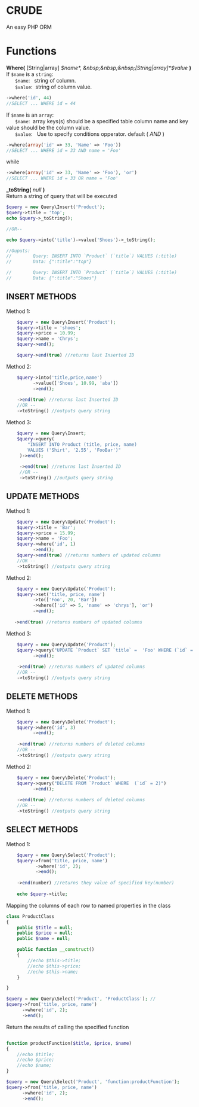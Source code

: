 # CRUDE
An easy PHP ORM


# Functions  
**Where(** [String|array] *$name*, &nbsp;&nbsp;&nbsp;[String|array]*$value* **)**  
If ``$name`` is a ``string``:  
&nbsp;&nbsp;&nbsp;&nbsp;&nbsp;&nbsp;``$name``:&nbsp;&nbsp;&nbsp;string of column.  
&nbsp;&nbsp;&nbsp;&nbsp;&nbsp;&nbsp;``$value``:&nbsp;&nbsp;string of column value.  
```php
->where('id', 44)
//SELECT ... WHERE id = 44
```
If ``$name`` is an ``array``:  
&nbsp;&nbsp;&nbsp;&nbsp;&nbsp;&nbsp;``$name``:&nbsp;&nbsp;array keys(s) should be a specified table column name and key value should be the column value.   
&nbsp;&nbsp;&nbsp;&nbsp;&nbsp;&nbsp;``$value``:&nbsp;&nbsp; Use to specify conditions opperator. default ( *AND* )  
```php
->where(array('id' => 33, 'Name' => 'Foo'))
//SELECT ... WHERE id = 33 AND name = 'Foo'
```
while   
```php
->where(array('id' => 33, 'Name' => 'Foo'), 'or')
//SELECT ... WHERE id = 33 OR name = 'Foo'

```
**_toString(** *null* **)**   
Return a string of query that will be executed
```php
$query = new Query\Insert('Product');
$query->title = 'top';
echo $query->_toString();

//OR--

echo $query->into('title')->value('Shoes')->_toString();

//Ouputs:
//        Query: INSERT INTO `Product` (`title`) VALUES (:title)
//        Data: {":title":"top"}

//        Query: INSERT INTO `Product` (`title`) VALUES (:title)
//        Data: {":title":"Shoes"}
```
INSERT METHODS
-------

Method 1:   
```php 
    $query = new Query\Insert('Product');
    $query->title = 'shoes';
    $query->price = 10.99;
    $query->name = 'Chrys';
    $query->end();

    $query->end(true) //returns last Inserted ID
```

Method 2:   
```php
    $query->into('title,price,name')
          ->value(['Shoes', 10.99, 'aba'])
          ->end();
               
    ->end(true) //returns last Inserted ID
    //OR --
    ->toString() //outputs query string

 ```
 
Method 3:  
```php
    $query = new Query\Insert;
    $query->query(
        "INSERT INTO Product (title, price, name) 
        VALUES ('Shirt', '2.55', 'FooBar')"
     )->end();
     
     ->end(true) //returns last Inserted ID
     //OR --
     ->toString() //outputs query string
```
UPDATE METHODS
-------
Method 1:
```php
    $query = new Query\Update('Product');
    $query->title = 'Bar';
    $query->price = 15.99;
    $query->name = 'Foo';
    $query->where('id', 1)
          ->end();
    $query->end(true) //returns numbers of updated columns
    //OR --
    ->toString() //outputs query string
```
Method 2:
```php
    $query = new Query\Update('Product');
    $query->set('title, price, name')
          ->to(['Foo', 20, 'Bar'])
          ->where(['id' => 5, 'name' => 'chrys'], 'or')
          ->end();
          
   ->end(true) //returns numbers of updated columns
```
Method 3:
```php
    $query = new Query\Update('Product');
    $query->query("UPDATE `Product` SET `title` =  'Foo' WHERE (`id` = 2)")
          ->end();
          
    ->end(true) //returns numbers of updated columns
    //OR --
    ->toString() //outputs query string
```
DELETE METHODS
-------
Method 1:
```php
    $query = new Query\Delete('Product');
    $query->where('id', 3)
          ->end();
          
    ->end(true) //returns numbers of deleted columns
    //OR --
    ->toString() //outputs query string
```
Method 2:
```php
    $query = new Query\Delete('Product');
    $query->query("DELETE FROM `Product` WHERE  (`id` = 2)")
          ->end();
          
    ->end(true) //returns numbers of deleted columns
    //OR --
    ->toString() //outputs query string
```    
SELECT METHODS
-------
Method 1:
```php
    $query = new Query\Select('Product');
    $query->from('title, price, name')
           ->where('id', 2);
           ->end();
          
    ->end(number) //returns they value of specified key(number)
    
    echo $query->title;
```   

Mapping the columns of each row to named properties in the class   

```php
class ProductClass
{
    public $title = null;
    public $price = null;
    public $name = null;

    public function __construct()
    {
        //echo $this->title;
        //echo $this->price;
        //echo $this->name;
    }

}

$query = new Query\Select('Product', 'ProductClass'); // 
$query->from('title, price, name')
      ->where('id', 2);
      ->end();
```

Return the results of calling the specified function

```php

function productFunction($title, $price, $name)
{
    //echo $title;
    //echo $price;
    //echo $name;
}

$query = new Query\Select('Product', 'function:productFunction');
$query->from('title, price, name')
      ->where('id', 2);
      ->end();
```

